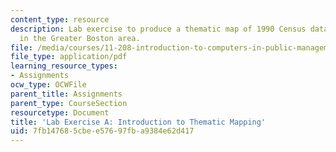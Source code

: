 ```yaml
---
content_type: resource
description: Lab exercise to produce a thematic map of 1990 Census data for towns
  in the Greater Boston area.
file: /media/courses/11-208-introduction-to-computers-in-public-management-ii-january-iap-2002/7fb147685cbee57697fba9384e62d417_11208labA.pdf
file_type: application/pdf
learning_resource_types:
- Assignments
ocw_type: OCWFile
parent_title: Assignments
parent_type: CourseSection
resourcetype: Document
title: 'Lab Exercise A: Introduction to Thematic Mapping'
uid: 7fb14768-5cbe-e576-97fb-a9384e62d417
---
```

